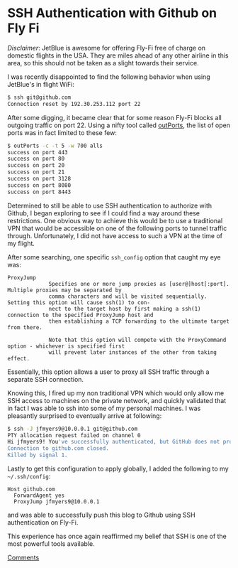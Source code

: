 # SSH Authentication with Github on Fly Fi

*Disclaimer*: JetBlue is awesome for offering Fly-Fi free of charge on domestic
flights in the USA.  They are miles ahead of any other airline in this area, so
this should not be taken as a slight towards their service.

I was recently disappointed to find the following behavior when using JetBlue's in flight WiFi:

```bash
$ ssh git@github.com
Connection reset by 192.30.253.112 port 22
```

After some digging, it became clear that for some reason Fly-Fi blocks all
outgoing traffic on port 22. Using a nifty tool called
[outPorts](https://github.com/nhooyr/outPorts), the list of open ports was in
fact limited to these few:

```bash
$ outPorts -c -t 5 -w 700 alls
success on port 443
success on port 80
success on port 20
success on port 21
success on port 3128
success on port 8080
success on port 8443
```

Determined to still be able to use SSH authentication to authorize with Github,
I began exploring to see if I could find a way around these restrictions. One
obvious way to achieve this would be to use a traditional VPN that would be
accessible on one of the following ports to tunnel traffic through.
Unfortunately, I did not have access to such a VPN at the time of my flight.

After some searching, one specific `ssh_config` option that caught my eye was:

```
ProxyJump
			 Specifies one or more jump proxies as [user@]host[:port].  Multiple proxies may be separated by
			 comma characters and will be visited sequentially.  Setting this option will cause ssh(1) to con‐
			 nect to the target host by first making a ssh(1) connection to the specified ProxyJump host and
			 then establishing a TCP forwarding to the ultimate target from there.

			 Note that this option will compete with the ProxyCommand option - whichever is specified first
			 will prevent later instances of the other from taking effect.
```

Essentially, this option allows a user to proxy all SSH traffic through a
separate SSH connection.

Knowing this, I fired up my non traditional VPN which would only allow me SSH
access to machines on the private network, and quickly validated that in fact I
was able to ssh into some of my personal machines. I was pleasantly surprised
to eventually arrive at following:

```bash
$ ssh -J jfmyers9@10.0.0.1 git@github.com
PTY allocation request failed on channel 0
Hi jfmyers9! You've successfully authenticated, but GitHub does not provide shell access.
Connection to github.com closed.
Killed by signal 1.
```

Lastly to get this configuration to apply globally, I added the following to my `~/.ssh/config`:

```
Host github.com
  ForwardAgent yes
  ProxyJump jfmyers9@10.0.0.1
```

and was able to successfully push this blog to Github using SSH authentication
on Fly-Fi.

This experience has once again reaffirmed my belief that SSH is one of the most
powerful tools available.

[Comments](https://github.com/jfmyers9/blogs/issues/4)
